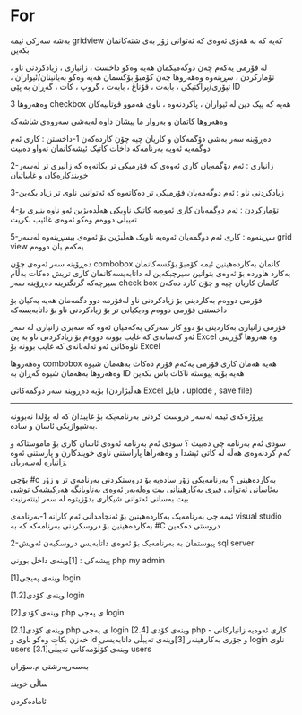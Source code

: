 # For
بەشە سەرکی ئیمە gridview کەیە کە بە هەۆی ئەوەی کە ئەتوانی زۆر بەی شتەکانمان بکەین 

لە فۆرمی یەکەم چەن دوگەمیکمان هەیە وەکو 
داخست ، زانیاری ، زیادکردنی ناو ، تۆمارکردن ، سڕینەوە
وەهەروها چەن کۆمبۆ بۆکسمان هەیە وەکو 
بەیانینان/ئیواران ، تیۆری/پراکتیکی ، بابەت ، قۆناغ ، بابەت ، گروپ ، کات ، گەڕان بە پێی ID 

وەهەروها 3 checkbox هەیە کە پیک دین لە 
ئیواران ، پاکردنەوە ، ناوی هەموو قوتابیەکان 

وەهەروها کاتمان و بەروار ما پیشان داوە لەبەشی سەروەی شاشەکە

دەڕۆینە سەر بەشی دۆگمەکان و کاریان چیە چۆن کاردەکەن
1-داخستن : کاری ئەم دوگمەیە ئەویە بەرنامەکە داخات کاتیک ئیشەکانمان تەواو دەبیت

2-زانیاری : ئەم دۆگمەیان کاری ئەوەی کە فۆرمیکی تر بکاتەوە کە زانیری تر لەسەر خویندکارەکان و غایباتیان 

3-زیادکردنی ناو : ئەم دوگەمەیان فۆرمیکی تر دەکاتەوە کە ئەتوانین ناوی تر زیاد بکەین

4-تۆمارکردن : ئەم دوگمەیان کاری ئەوەیە کاتیک ناویکی هەڵدەبژین ئەو ناوە بنیری بۆ تەیبڵی دووەم وەکو ئەوەی غائیب بکریت

5-سڕینەوە : کاری ئەم دوگمەیان ئەوەیە ناویک هەڵبژین بۆ ئەوەی بیسڕینەوە لەسەر grid view یەکەم یان دووەم

دەڕۆینە سەر ئەوەی چۆن combobox کانمان بەکاردەهینین
ئیمە کۆمبۆ بۆکسەکانمان بەکارد هاوردە بۆ ئەوەی بتوانین سیرچبکەین لە داتابەیسەکانمان کاری تریش دەکات بەڵام سیرچەکە گرنگترینە
دەڕۆینە سەر check box کانمان کاریان چیە و چۆن کارد دەکەن





فۆرمی دووەم بەکاردینی بۆ زیادکردنی ناو 
لەفۆرمە دوو دگمەمان هەیە یەکیان بۆ داخستنی فۆرمی دووەم وەیکیانی تر بۆ زیادکردنی ناو بۆ داتابەیسەکە




فۆرمی زانیاری بەکاردینی بۆ دوو کار سەرکی یەکەمیان ئەوە کە سەیری زانیاری لە سەر ئەو کەسانەی که غایب بوونە 
دووەم بۆ زیادکردنی ناو بە پێ Excel وە هەروها گۆڕینی ناوەکانی ئەو تەلەبانەی کە غایب بوونە بۆ Excel 



وەهەروها combobox هەیە هەمان کاری فۆرمی یەکەم فۆرم دەکات بەهەمان شیوە وەهەروها بەهەمان شیوە گەڕان بە ID هەیە بۆیە پیوستە ناکات باس بکەین

بۆیە دەڕوینە سەر دوگمەکانی (هەڵبژاردن Excel فایل ، uplode , save file)











--------------------

پڕۆژەکەی ئیمە لەسەر دروست کردنی بەرنامەیکە بۆ غایبدان کە لە پۆلدا نەبوونە بەشیوازیکی ئاسان و سادە.

سودی ئەم بەرنامە چی دەبیت ؟
سودی ئەم بەرنامە ئەوەی ئاسان کاری بۆ ماموستاکە و کەم کردنەوەی هەڵە لە کاتی ئیشدا و وەهەراها پاراستنی ناوی خویندکارن و پارستنی ئەوە زانیارە لەسەریان.

بۆچی #c بەکاردەهینی ؟ 
بەرنامەیکی زۆر سادەیە بۆ دروستکردنی بەرنامەی تر
و زۆر بەئاسانی ئەتوانی فیری بەکارهینانی بیت
وەلەبەر ئەوەی بەناوبانگە هەرکیشەک توشی بیت بەسانی ئەتوانی شیکاری بدۆزیتوە لە سەر ئینتەرنیت



ئیمە چی بەرنامەیک بەکاردەهینین بۆ ئەنجامدانی ئەم کارانە 
1-بەرنامەی visual studio بەکاردەهینین بۆ دروسکردنی بەرنامەکە کە بە #C دروستی دەکەین

2-پیوستمان بە بەرنامەیک بۆ ئەوەی داتابەیس دروسکیەن ئەویش sql server 


 










پیشەکی :
[1]وینەی داخل بوونی php my admin

[1]وینەی پەیجی login 

[1.2]وینەی کۆدی login

[2]وینەی کۆدی php ی پەجی login

[2.1]وینەی کۆدی php ی پەجی login
[2.4] وینەی کۆدی php - کاری ئەوەیە زانیارکانی خەزن بکات وەکو ناوی و id و جۆری بەکارهینەر
[3]وینەی تەیبڵی داتابەیسی login ناوی users
[3.1]وینەی کۆڵۆمەکانی تەیبڵی users




بەسەرپەرشتی م.سۆران

ساڵی خویند

ئامادەکردن

